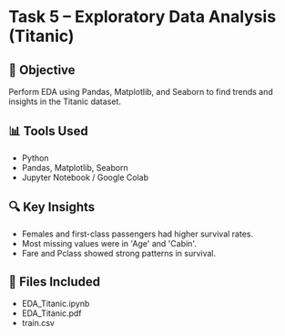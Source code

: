 # Task 5 – Exploratory Data Analysis (Titanic)

## 🎯 Objective
Perform EDA using Pandas, Matplotlib, and Seaborn to find trends and insights in the Titanic dataset.

## 📊 Tools Used
- Python
- Pandas, Matplotlib, Seaborn
- Jupyter Notebook / Google Colab

## 🔍 Key Insights
- Females and first-class passengers had higher survival rates.
- Most missing values were in 'Age' and 'Cabin'.
- Fare and Pclass showed strong patterns in survival.

## 📁 Files Included
- EDA_Titanic.ipynb
- EDA_Titanic.pdf
- train.csv
